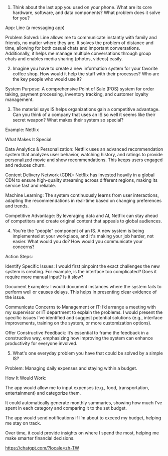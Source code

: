 1. Think about the last app you used on your phone. What are its core hardware, software, and data components? What problem does it solve for you?

App: Line (a messaging app)

Problem Solved: Line allows me to communicate instantly with family and friends, no matter where they are. It solves the problem of distance and time, allowing for both casual chats and important conversations. Additionally, it helps me manage multiple conversations through group chats and enables media sharing (photos, videos) easily.

2. Imagine you have to create a new information system for your favorite coffee shop. How would it help the staff with their processes? Who are the key people who would use it?

System Purpose: A comprehensive Point of Sale (POS) system for order taking, payment processing, inventory tracking, and customer loyalty management.

3. The material says IS helps organizations gain a competitive advantage. Can you think of a company that uses an IS so well it seems like their secret weapon? What makes their system so special?

Example: Netflix

What Makes It Special:

Data Analytics & Personalization: Netflix uses an advanced recommendation system that analyzes user behavior, watching history, and ratings to provide personalized movie and show recommendations. This keeps users engaged and reduces churn.

Content Delivery Network (CDN): Netflix has invested heavily in a global CDN to ensure high-quality streaming across different regions, making its service fast and reliable.

Machine Learning: The system continuously learns from user interactions, adapting the recommendations in real-time based on changing preferences and trends.

Competitive Advantage: By leveraging data and AI, Netflix can stay ahead of competitors and create original content that appeals to global audiences.

4. You're the "people" component of an IS. A new system is being implemented at your workplace, and it's making your job harder, not easier. What would you do? How would you communicate your concerns?

Action Steps:

Identify Specific Issues: I would first pinpoint the exact challenges the new system is creating. For example, is the interface too complicated? Does it require more manual input? Is it slow?

Document Examples: I would document instances where the system fails to perform well or causes delays. This helps in presenting clear evidence of the issue.

Communicate Concerns to Management or IT: I’d arrange a meeting with my supervisor or IT department to explain the problems. I would present the specific issues I’ve identified and suggest potential solutions (e.g., interface improvements, training on the system, or more customization options).

Offer Constructive Feedback: It’s essential to frame the feedback in a constructive way, emphasizing how improving the system can enhance productivity for everyone involved.

5. What's one everyday problem you have that could be solved by a simple IS?

Problem: Managing daily expenses and staying within a budget.

How It Would Work:

The app would allow me to input expenses (e.g., food, transportation, entertainment) and categorize them.

It could automatically generate monthly summaries, showing how much I’ve spent in each category and comparing it to the set budget.

The app would send notifications if I’m about to exceed my budget, helping me stay on track.

Over time, it could provide insights on where I spend the most, helping me make smarter financial decisions.

https://chatgpt.com/?locale=zh-TW


